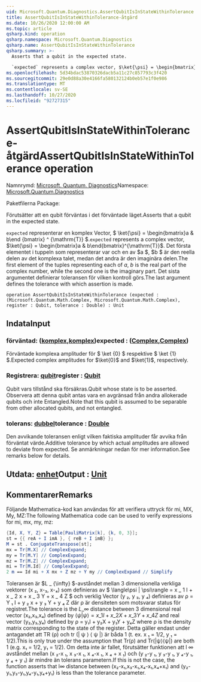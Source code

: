 ```yaml
---
uid: Microsoft.Quantum.Diagnostics.AssertQubitIsInStateWithinTolerance
title: AssertQubitIsInStateWithinTolerance-åtgärd
ms.date: 10/26/2020 12:00:00 AM
ms.topic: article
qsharp.kind: operation
qsharp.namespace: Microsoft.Quantum.Diagnostics
qsharp.name: AssertQubitIsInStateWithinTolerance
qsharp.summary: >-
  Asserts that a qubit in the expected state.

  `expected` represents a complex vector, $\ket{\psi} = \begin{bmatrix}a & b\end{bmatrix}^{\mathrm{T}}$. The first element of the tuples representing each of $a$, $b$ is the real part of the complex number, while the second one is the imaginary part. The last argument defines the tolerance with which assertion is made.
ms.openlocfilehash: 5d34bdac53870326dacb5a11c27c857793c3f420
ms.sourcegitcommit: 29e0d88a30e4166fa580132124b0eb57e1f0e986
ms.translationtype: MT
ms.contentlocale: sv-SE
ms.lasthandoff: 10/27/2020
ms.locfileid: "92727315"
---
```

# <a name="assertqubitisinstatewithintolerance-operation"></a><span data-ttu-id="f3757-102">AssertQubitIsInStateWithinTolerance-åtgärd</span><span class="sxs-lookup"><span data-stu-id="f3757-102">AssertQubitIsInStateWithinTolerance operation</span></span>

<span data-ttu-id="f3757-103">Namnrymd: [Microsoft. Quantum. Diagnostics](xref:Microsoft.Quantum.Diagnostics)</span><span class="sxs-lookup"><span data-stu-id="f3757-103">Namespace: [Microsoft.Quantum.Diagnostics](xref:Microsoft.Quantum.Diagnostics)</span></span>

<span data-ttu-id="f3757-104">Paketfilerna [](https://nuget.org/packages/)</span><span class="sxs-lookup"><span data-stu-id="f3757-104">Package: [](https://nuget.org/packages/)</span></span>


<span data-ttu-id="f3757-105">Förutsätter att en qubit förväntas i det förväntade läget.</span><span class="sxs-lookup"><span data-stu-id="f3757-105">Asserts that a qubit in the expected state.</span></span>

<span data-ttu-id="f3757-106">`expected` representerar en komplex Vector, $ \ket{\psi} = \begin{bmatrix}a & b\end {bmatrix} ^ {\mathrm{T}} $.</span><span class="sxs-lookup"><span data-stu-id="f3757-106">`expected` represents a complex vector, $\ket{\psi} = \begin{bmatrix}a & b\end{bmatrix}^{\mathrm{T}}$.</span></span>
<span data-ttu-id="f3757-107">Det första elementet i tuppeln som representerar var och en av $a $, $b $ är den reella delen av det komplexa talet, medan det andra är den imaginära delen.</span><span class="sxs-lookup"><span data-stu-id="f3757-107">The first element of the tuples representing each of $a$, $b$ is the real part of the complex number, while the second one is the imaginary part.</span></span>
<span data-ttu-id="f3757-108">Det sista argumentet definierar toleransen för vilken kontroll görs.</span><span class="sxs-lookup"><span data-stu-id="f3757-108">The last argument defines the tolerance with which assertion is made.</span></span>

```qsharp
operation AssertQubitIsInStateWithinTolerance (expected : (Microsoft.Quantum.Math.Complex, Microsoft.Quantum.Math.Complex), register : Qubit, tolerance : Double) : Unit
```


## <a name="input"></a><span data-ttu-id="f3757-109">Indata</span><span class="sxs-lookup"><span data-stu-id="f3757-109">Input</span></span>

### <a name="expected--complexcomplex"></a><span data-ttu-id="f3757-110">förväntad: ([komplex](xref:Microsoft.Quantum.Math.Complex),[komplex](xref:Microsoft.Quantum.Math.Complex))</span><span class="sxs-lookup"><span data-stu-id="f3757-110">expected : ([Complex](xref:Microsoft.Quantum.Math.Complex),[Complex](xref:Microsoft.Quantum.Math.Complex))</span></span>

<span data-ttu-id="f3757-111">Förväntade komplexa amplituder för $ \ket {0} $ respektive $ \ket {1} $.</span><span class="sxs-lookup"><span data-stu-id="f3757-111">Expected complex amplitudes for $\ket{0}$ and $\ket{1}$, respectively.</span></span>


### <a name="register--qubit"></a><span data-ttu-id="f3757-112">Registrera: [qubit](xref:microsoft.quantum.lang-ref.qubit)</span><span class="sxs-lookup"><span data-stu-id="f3757-112">register : [Qubit](xref:microsoft.quantum.lang-ref.qubit)</span></span>

<span data-ttu-id="f3757-113">Qubit vars tillstånd ska försäkras.</span><span class="sxs-lookup"><span data-stu-id="f3757-113">Qubit whose state is to be asserted.</span></span> <span data-ttu-id="f3757-114">Observera att denna qubit antas vara en avgränsad från andra allokerade qubits och inte Entangled.</span><span class="sxs-lookup"><span data-stu-id="f3757-114">Note that this qubit is assumed to be separable from other allocated qubits, and not entangled.</span></span>


### <a name="tolerance--double"></a><span data-ttu-id="f3757-115">tolerans: [dubbel](xref:microsoft.quantum.lang-ref.double)</span><span class="sxs-lookup"><span data-stu-id="f3757-115">tolerance : [Double](xref:microsoft.quantum.lang-ref.double)</span></span>

<span data-ttu-id="f3757-116">Den avvikande toleransen enligt vilken faktiska amplituder får avvika från förväntat värde.</span><span class="sxs-lookup"><span data-stu-id="f3757-116">Additive tolerance by which actual amplitudes are allowed to deviate from expected.</span></span>
<span data-ttu-id="f3757-117">Se anmärkningar nedan för mer information.</span><span class="sxs-lookup"><span data-stu-id="f3757-117">See remarks below for details.</span></span>



## <a name="output--unit"></a><span data-ttu-id="f3757-118">Utdata: [enhet](xref:microsoft.quantum.lang-ref.unit)</span><span class="sxs-lookup"><span data-stu-id="f3757-118">Output : [Unit](xref:microsoft.quantum.lang-ref.unit)</span></span>



## <a name="remarks"></a><span data-ttu-id="f3757-119">Kommentarer</span><span class="sxs-lookup"><span data-stu-id="f3757-119">Remarks</span></span>

<span data-ttu-id="f3757-120">Följande Mathematica-kod kan användas för att verifiera uttryck för mi, MX, My, MZ:</span><span class="sxs-lookup"><span data-stu-id="f3757-120">The following Mathematica code can be used to verify expressions for mi, mx, my, mz:</span></span>

```mathematica
{Id, X, Y, Z} = Table[PauliMatrix[k], {k, 0, 3}];
st = {{ reA + I imA }, { reB + I imB} };
M = st . ConjugateTranspose[st];
mx = Tr[M.X] // ComplexExpand;
my = Tr[M.Y] // ComplexExpand;
mz = Tr[M.Z] // ComplexExpand;
mi = Tr[M.Id] // ComplexExpand;
2 m == Id mi + X mx + Z mz + Y my // ComplexExpand // Simplify
```

<span data-ttu-id="f3757-121">Toleransen är $L \_ {\infty} $-avståndet mellan 3 dimensionella verkliga vektorer (x ₂, x-₃, x-₄) som definieras av $ \langle\psi | \psi\rangle = x \_ 1 I + x \_ 2 x + x \_ 3 Y + x \_ 4 Z $ och verklig Vector (y ₂, y ₃, y ₄) definieras av ρ = Y ₁ I + y ₂ x + y ₃ Y + y ₄ Z där ρ är densiteten som motsvarar status för registret.</span><span class="sxs-lookup"><span data-stu-id="f3757-121">The tolerance is the $L\_{\infty}$ distance between 3 dimensional real vector (x₂,x₃,x₄) defined by $\langle\psi|\psi\rangle = x\_1 I + x\_2 X + x\_3 Y + x\_4 Z$ and real vector (y₂,y₃,y₄) defined by ρ = y₁I + y₂X + y₃Y + y₄Z where ρ is the density matrix corresponding to the state of the register.</span></span>
<span data-ttu-id="f3757-122">Detta gäller endast under antagandet att TR (ρ) och tr (| ψ ⟩ ⟨ ψ |) är båda 1 (t. ex. x ₁ = 1/2, y ₁ = 1/2).</span><span class="sxs-lookup"><span data-stu-id="f3757-122">This is only true under the assumption that Tr(ρ) and Tr(|ψ⟩⟨ψ|) are both 1 (e.g. x₁ = 1/2, y₁ = 1/2).</span></span>
<span data-ttu-id="f3757-123">Om detta inte är fallet, förutsätter funktionen att l ∞ avståndet mellan (x ₂-x ₁, x ₃-x ₁, x ₄-x ₁, x ₄ + x ₁) och (y ₂-y ₁, y ₃-y ₁, y ₄-y ₁, y ₄ + y ₁) är mindre än tolerans parametern.</span><span class="sxs-lookup"><span data-stu-id="f3757-123">If this is not the case, the function asserts that l∞ distance between (x₂-x₁,x₃-x₁,x₄-x₁,x₄+x₁) and (y₂-y₁,y₃-y₁,y₄-y₁,y₄+y₁) is less than the tolerance parameter.</span></span>